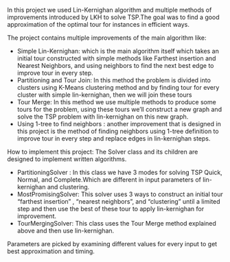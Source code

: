 In this project we used Lin-Kernighan algorithm and multiple methods of improvements introduced by LKH to solve TSP.The goal was to find a good approximation of the optimal tour for instances in efficient ways.

The project contains multiple improvements of the main algorithm like:
- Simple Lin-Kernighan: which is the main algorithm itself which takes an initial tour constructed with simple methods like Farthest insertion and Nearest Neighbors, and using neighbors to find the next best edge to improve tour in every step.
- Partitioning and Tour Join: In this method the problem is divided into clusters using K-Means clustering method and by finding tour for every cluster with simple lin-kernighan, then we will join these tours
- Tour Merge: In this method we use multiple methods to produce some tours for the problem, using these tours we’ll construct a new graph and solve the TSP problem with lin-kernighan on this new graph.
- Using  1-tree to find neighbors :  another improvement that is designed in this project is the method of finding neighbors using 1-tree definition to improve tour in every step and replace edges in lin-kernighan steps.

How to implement this project:
The Solver class and its children are designed to implement written algorithms.

- PartitioningSolver : In this class we have 3 modes for solving TSP Quick, Normal, and Complete.Which are different in input parameters of lin-kernighan and clustering.
- MostPromisingSolver: This solver uses 3 ways to construct an initial tour “farthest insertion” , “nearest neighbors”, and “clustering”  until a limited step and then use the best of these tour to apply lin-kernighan for improvement.
- TourMergingSolver: This class uses the Tour Merge method explained above and then use lin-kernighan.

Parameters are picked by examining different values for every input to get best approximation and timing.
